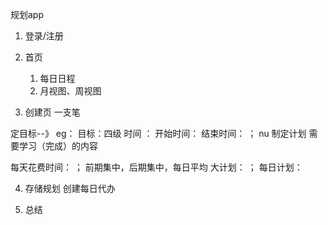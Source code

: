 规划app

1. 登录/注册

2. 首页
    1. 每日日程
    2. 月视图、周视图


3. 创建页 一支笔

定目标--》 eg： 目标：四级  时间 ： 开始时间： 结束时间：  ；
nu
制定计划
需要学习（完成）的内容

每天花费时间： ；
前期集中，后期集中，每日平均
 大计划：  ； 每日计划：  

4. 存储规划
创建每日代办

5. 总结